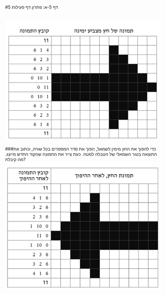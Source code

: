 
#דף 5-א: פתרון דף פעילות 5

<br/>

<div id="container" align="center">
  <img class="img-responsive" src="img25.png" title=""/>
</div>

<br/>
###כדי להפוך את החץ מימין לשמאל, הפוך את סדר המספרים בכל שורה, וכתוב את התוצאה בטור השמאלי של הטבלה למטה. כעת צייר את התמונה שהקוד החדש מייצג. מה קיבלת?

<div id="container" align="center">
  <img class="img-responsive" src="img27.png" title=""/>
</div>

<br/>
